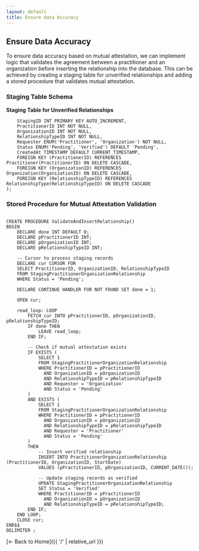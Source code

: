 ```yaml
---
layout: default
title: Ensure data Accuracy
---
```



## Ensure Data Accuracy
To ensure data accuracy based on mutual attestation, we can implement logic that validates the agreement between a practitioner and an organization before inserting the relationship into the database. This can be achieved by creating a staging table for unverified relationships and adding a stored procedure that validates mutual attestation.

### Staging Table Schema
**Staging Table for Unverified Relationships**  

```CREATE TABLE StagingPractitionerOrganizationRelationship (
    StagingID INT PRIMARY KEY AUTO_INCREMENT,
    PractitionerID INT NOT NULL,
    OrganizationID INT NOT NULL,
    RelationshipTypeID INT NOT NULL,
    Requester ENUM('Practitioner', 'Organization') NOT NULL,
    Status ENUM('Pending', 'Verified') DEFAULT 'Pending',
    CreatedAt TIMESTAMP DEFAULT CURRENT_TIMESTAMP,
    FOREIGN KEY (PractitionerID) REFERENCES Practitioner(PractitionerID) ON DELETE CASCADE,
    FOREIGN KEY (OrganizationID) REFERENCES Organization(OrganizationID) ON DELETE CASCADE,
    FOREIGN KEY (RelationshipTypeID) REFERENCES RelationshipType(RelationshipTypeID) ON DELETE CASCADE
);
``` 

### Stored Procedure for Mutual Attestation Validation  

```DELIMITER $$

CREATE PROCEDURE ValidateAndInsertRelationship()
BEGIN
    DECLARE done INT DEFAULT 0;
    DECLARE pPractitionerID INT;
    DECLARE pOrganizationID INT;
    DECLARE pRelationshipTypeID INT;

    -- Cursor to process staging records
    DECLARE cur CURSOR FOR 
    SELECT PractitionerID, OrganizationID, RelationshipTypeID 
    FROM StagingPractitionerOrganizationRelationship 
    WHERE Status = 'Pending';

    DECLARE CONTINUE HANDLER FOR NOT FOUND SET done = 1;

    OPEN cur;

    read_loop: LOOP
        FETCH cur INTO pPractitionerID, pOrganizationID, pRelationshipTypeID;
        IF done THEN
            LEAVE read_loop;
        END IF;

        -- Check if mutual attestation exists
        IF EXISTS (
            SELECT 1
            FROM StagingPractitionerOrganizationRelationship 
            WHERE PractitionerID = pPractitionerID 
              AND OrganizationID = pOrganizationID 
              AND RelationshipTypeID = pRelationshipTypeID 
              AND Requester = 'Organization' 
              AND Status = 'Pending'
        )
        AND EXISTS (
            SELECT 1
            FROM StagingPractitionerOrganizationRelationship 
            WHERE PractitionerID = pPractitionerID 
              AND OrganizationID = pOrganizationID 
              AND RelationshipTypeID = pRelationshipTypeID 
              AND Requester = 'Practitioner' 
              AND Status = 'Pending'
        )
        THEN
            -- Insert verified relationship
            INSERT INTO PractitionerOrganizationRelationship (PractitionerID, OrganizationID, StartDate)
            VALUES (pPractitionerID, pOrganizationID, CURRENT_DATE());

            -- Update staging records as verified
            UPDATE StagingPractitionerOrganizationRelationship
            SET Status = 'Verified'
            WHERE PractitionerID = pPractitionerID 
              AND OrganizationID = pOrganizationID 
              AND RelationshipTypeID = pRelationshipTypeID;
        END IF;
    END LOOP;
    CLOSE cur;
END$$
DELIMITER ;
```



[← Back to Home]({{ '/' | relative_url }})